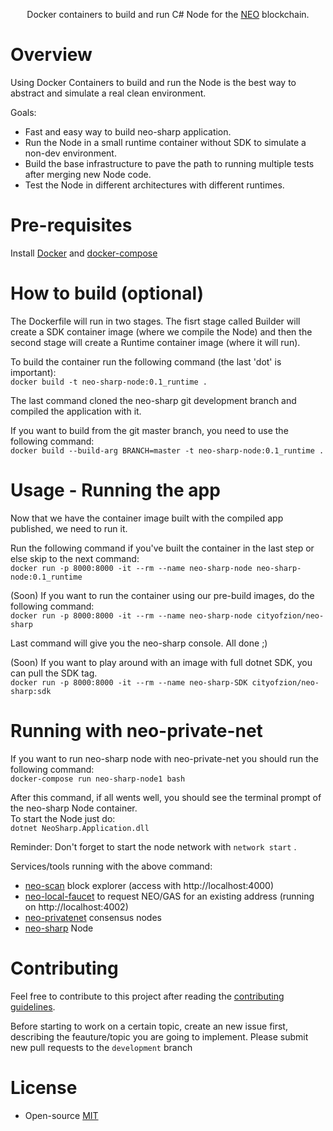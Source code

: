 <p align="center">
  Docker containers to build and run C# Node for the <a href="https://neo.org">NEO</a> blockchain.
</p>

# Overview

Using Docker Containers to build and run the Node is the best way to abstract and simulate a real clean environment.

Goals:
- Fast and easy way to build neo-sharp application.
- Run the Node in a small runtime container without SDK to simulate a non-dev environment.
- Build the base infrastructure to pave the path to running multiple tests after merging new Node code.
- Test the Node in different architectures with different runtimes.

# Pre-requisites

Install <a href="https://docs.docker.com/install/#supported-platforms">Docker</a> and <a href="https://docs.docker.com/compose/install/#install-compose">docker-compose</a><br>

# How to build (optional)

The Dockerfile will run in two stages. The fisrt stage called Builder will create a SDK container image (where we compile the Node) and then the second stage will create a Runtime container image (where it will run).

To build the container run the following command (the last 'dot' is important):<br>
`docker build -t neo-sharp-node:0.1_runtime .`

The last command cloned the neo-sharp git development branch and compiled the application with it.

If you want to build from the git master branch, you need to use the following command:<br>
`docker build --build-arg BRANCH=master -t neo-sharp-node:0.1_runtime .`

# Usage - Running the app

Now that we have the container image built with the compiled app published, we need to run it.

Run the following command if you've built the container in the last step or else skip to the next command:<br>
`docker run -p 8000:8000 -it --rm --name neo-sharp-node neo-sharp-node:0.1_runtime`

(Soon) If you want to run the container using our pre-build images, do the following command:<br>
`docker run -p 8000:8000 -it --rm --name neo-sharp-node cityofzion/neo-sharp`

Last command will give you the neo-sharp console. All done ;)

(Soon) If you want to play around with an image with full dotnet SDK, you can pull the SDK tag.<br>
`docker run -p 8000:8000 -it --rm --name neo-sharp-SDK cityofzion/neo-sharp:sdk`

# Running with neo-private-net
If you want to run neo-sharp node with neo-private-net you should run the following command:<br>
`docker-compose run neo-sharp-node1 bash`<br>

After this command, if all wents well, you should see the terminal prompt of the neo-sharp Node container.<br>
To start the Node just do:<br>
`dotnet NeoSharp.Application.dll`<br>

Reminder: Don't forget to start the node network with `network start` .<br>

Services/tools running with the above command:<br>
- <a href="https://github.com/CityOfZion/neo-scan">neo-scan</a> block explorer (access with http://localhost:4000)<br>
- <a href="https://github.com/CityOfZion/neo-local-faucet">neo-local-faucet</a> to request NEO/GAS for an existing address (running on http://localhost:4002)<br>
- <a href="https://hub.docker.com/r/cityofzion/neo-privatenet">neo-privatenet</a> consensus nodes<br>
- <a href="https://github.com/CityOfZion/neo-sharp">neo-sharp<a/> Node

# Contributing

Feel free to contribute to this project after reading the
[contributing guidelines](https://github.com/CityOfZion/neo-sharp/blob/master/CONTRIBUTING.md).

Before starting to work on a certain topic, create an new issue first, describing the feauture/topic you are going to implement. Please submit new pull requests to the `development` branch

# License

- Open-source [MIT](https://github.com/CityOfZion/neo-sharp/blob/master/LICENCE.md)

